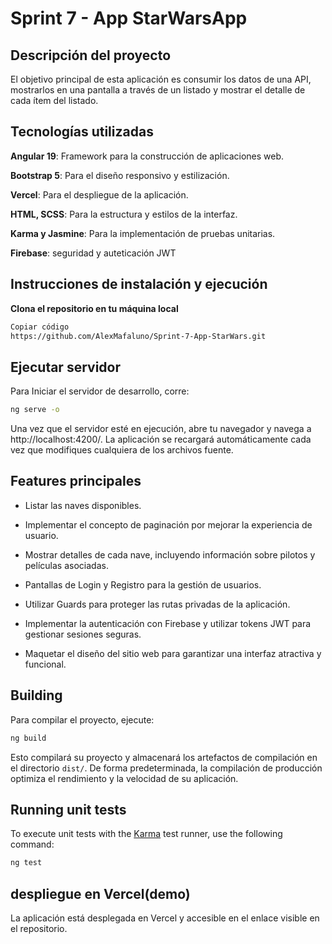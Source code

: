 # Sprint 7 - App StarWarsApp


## Descripción del proyecto

El objetivo principal de esta aplicación es consumir los datos de una API, mostrarlos en una pantalla a través de un listado y mostrar el detalle de cada ítem del listado.

## Tecnologías utilizadas

**Angular 19**: Framework para la construcción de aplicaciones web.

**Bootstrap 5**: Para el diseño responsivo y estilización.

**Vercel**: Para el despliegue de la aplicación.

**HTML, SCSS**: Para la estructura y estilos de la interfaz.

**Karma y Jasmine**: Para la implementación de pruebas unitarias.

**Firebase**: seguridad y auteticación JWT

## Instrucciones de instalación y ejecución

**Clona el repositorio en tu máquina local**

```bash
Copiar código
https://github.com/AlexMafaluno/Sprint-7-App-StarWars.git
```
## Ejecutar servidor

Para Iniciar el servidor de desarrollo, corre:

```bash
ng serve -o
```
Una vez que el servidor esté en ejecución, abre tu navegador y navega a http://localhost:4200/. La aplicación se recargará automáticamente cada vez que modifiques cualquiera de los archivos fuente.

## Features principales

- Listar las naves disponibles.
  
- Implementar el concepto de paginación por mejorar la experiencia de usuario.
  
- Mostrar detalles de cada nave, incluyendo información sobre pilotos y películas asociadas.
  
- Pantallas de Login y Registro para la gestión de usuarios.
  
- Utilizar Guards para proteger las rutas privadas de la aplicación.
  
- Implementar la autenticación con Firebase y utilizar tokens JWT para gestionar sesiones seguras.
  
- Maquetar el diseño del sitio web para garantizar una interfaz atractiva y funcional.

## Building

Para compilar el proyecto, ejecute:

```bash
ng build
```
Esto compilará su proyecto y almacenará los artefactos de compilación en el directorio `dist/`. De forma predeterminada, la compilación de producción optimiza el rendimiento y la velocidad de su aplicación.

## Running unit tests

To execute unit tests with the [Karma](https://karma-runner.github.io) test runner, use the following command:

```bash
ng test
```
## despliegue en Vercel(demo)

La aplicación está desplegada en Vercel y accesible en el enlace visible en el repositorio.
